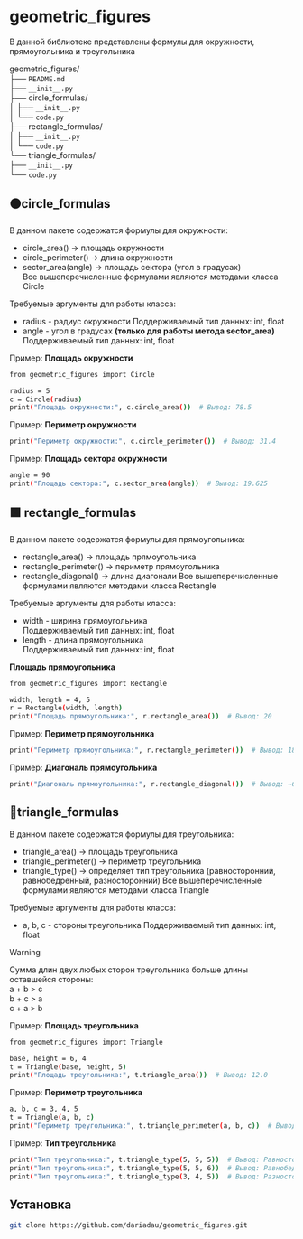 # geometric_figures
В данной библиотеке представлены формулы для окружности, прямоугольника и треугольника

geometric_figures/  
├── `README.md`  
├── `__init__.py`  
├── circle_formulas/  
│    ├── `__init__.py`  
│    └── `code.py`  
├── rectangle_formulas/  
│    ├── `__init__.py`  
│    └── `code.py`  
└── triangle_formulas/  
    ├── `__init__.py`  
    └── `code.py`

## 🟠circle_formulas

В данном пакете содержатся формулы для окружности:  
* circle_area() → площадь окружности
* circle_perimeter() → длина окружности
* sector_area(angle) → площадь сектора (угол в градусах)  
Все вышеперечисленные формулами являются методами класса Circle

Требуемые аргументы для работы класса:
* radius - радиус окружности
  Поддерживаемый тип данных: int, float
* angle - угол в градусах __(только для работы метода sector_area)__
  Поддерживаемый тип данных: int, float


Пример: __Площадь окружности__

```bash
from geometric_figures import Circle

radius = 5
c = Circle(radius)
print("Площадь окружности:", c.circle_area())  # Вывод: 78.5
```  

Пример: __Периметр окружности__
```bash
print("Периметр окружности:", c.circle_perimeter())  # Вывод: 31.4
```


Пример: __Площадь сектора окружности__
```bash
angle = 90
print("Площадь сектора:", c.sector_area(angle))  # Вывод: 19.625
```

## 🟩 rectangle_formulas

В данном пакете содержатся формулы для прямоугольника:  
* rectangle_area() → площадь прямоугольника
* rectangle_perimeter() → периметр прямоугольника
* rectangle_diagonal() → длина диагонали
  Все вышеперечисленные формулами являются методами класса Rectangle

Требуемые аргументы для работы класса:
* width - ширина прямоугольника  
  Поддерживаемый тип данных: int, float
* length - длина прямоугольника  
  Поддерживаемый тип данных: int, float

__Площадь прямоугольника__

```bash
from geometric_figures import Rectangle

width, length = 4, 5
r = Rectangle(width, length)
print("Площадь прямоугольника:", r.rectangle_area())  # Вывод: 20
```  

Пример: __Периметр прямоугольника__
```bash
print("Периметр прямоугольника:", r.rectangle_perimeter())  # Вывод: 18
```

Пример: __Диагональ прямоугольника__
```bash
print("Диагональ прямоугольника:", r.rectangle_diagonal())  # Вывод: ~6.4
```

## 🔺triangle_formulas

В данном пакете содержатся формулы для треугольника:  

* triangle_area() → площадь треугольника
* triangle_perimeter() → периметр треугольника
* triangle_type() → определяет тип треугольника (равносторонний, равнобедренный, разносторонний)
  Все вышеперечисленные формулами являются методами класса Triangle

Требуемые аргументы для работы класса:
* a, b, c - стороны треугольника 
  Поддерживаемый тип данных: int, float

> [!WARNING]
> Сумма длин двух любых сторон треугольника больше длины оставшейся стороны:  
> a + b > c  
> b + c > a  
> c + a > b  

Пример: __Площадь треугольника__
```bash
from geometric_figures import Triangle

base, height = 6, 4
t = Triangle(base, height, 5)
print("Площадь треугольника:", t.triangle_area())  # Вывод: 12.0
```

Пример: __Периметр треугольника__
```bash
a, b, c = 3, 4, 5
t = Triangle(a, b, c)
print("Периметр треугольника:", t.triangle_perimeter(a, b, c))  # Вывод: 12
```

Пример: __Тип треугольника__
```bash
print("Тип треугольника:", t.triangle_type(5, 5, 5))  # Вывод: Равносторонний
print("Тип треугольника:", t.triangle_type(5, 5, 6))  # Вывод: Равнобедренный
print("Тип треугольника:", t.triangle_type(3, 4, 5))  # Вывод: Разносторонний
```

## Установка

```bash
git clone https://github.com/dariadau/geometric_figures.git

